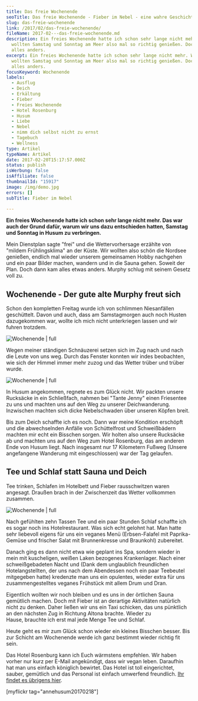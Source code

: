 ```yaml
---
title: Das freie Wochenende
seoTitle: Das freie Wochenende - Fieber im Nebel - eine wahre Geschichte
slug: das-freie-wochenende
link: /2017/02/das-freie-wochenende/
fileName: 2017-02---das-freie-wochenende.md
description: Ein freies Wochenende hatte ich schon sehr lange nicht mehr. Wir
  wollten Samstag und Sonntag am Meer also mal so richtig genießen. Doch es kam
  alles anders.
excerpt: Ein freies Wochenende hatte ich schon sehr lange nicht mehr. Wir
  wollten Samstag und Sonntag am Meer also mal so richtig genießen. Doch es kam
  alles anders.
focusKeyword: Wochenende
labels:
  - Ausflug
  - Deich
  - Erkältung
  - Fieber
  - Freies Wochenende
  - Hotel Rosenburg
  - Husum
  - Liebe
  - Nebel
  - nimm dich selbst nicht zu ernst
  - Tagebuch
  - Wellness
type: Artikel
typeName: Artikel
date: 2017-02-20T15:17:57.000Z
status: publish
isWerbung: false
isAffiliate: false
thumbnailId: "15917"
image: /img/demo.jpg
errors: []
subTitle: Fieber im Nebel
  
---
```


**Ein freies Wochenende hatte ich schon sehr lange nicht mehr. Das war auch der
Grund dafür, warum wir uns dazu entschieden hatten, Samstag und Sonntag in Husum
zu verbringen.**

Mein Dienstplan sagte "frei" und die Wettervorhersage erzählte von "mildem
Frühlingsklima" an der Küste. Wir wollten also schön die Nordsee genießen,
endlich mal wieder unserem gemeinsamen Hobby nachgehen und ein paar Bilder
machen, wandern und in die Sauna gehen. Soweit der Plan. Doch dann kam alles
etwas anders. Murphy schlug mit seinem Gesetz voll zu.

## Wochenende - Der gute alte Murphy freut sich

Schon den kompletten Freitag wurde ich von schlimmen Niesanfällen geschüttelt.
Davon und auch, dass am Samstagmorgen auch noch Husten dazugekommen war, wollte
ich mich nicht unterkriegen lassen und wir fuhren trotzdem.

![Wochenende | full](http://cardamonchai.com/wp-content/uploads/2017/02/Bildschirmfoto-2017-02-20-um-15.10.30.png)

[](https://www.instagram.com/anne_reko/)

Wegen meiner ständigen Schnäuzerei setzen sich im Zug nach und nach die Leute
von uns weg. Durch das Fenster konnten wir indes beobachten, wie sich der Himmel
immer mehr zuzog und das Wetter trüber und trüber wurde.

![Wochenende | full](http://cardamonchai.com/wp-content/uploads/2017/02/Bildschirmfoto-2017-02-20-um-15.08.32.png)

In Husum angekommen, regnete es zum Glück nicht. Wir packten unsere Rucksäcke in
ein Schließfach, nahmen bei "Tante Jenny" einen Friesentee zu uns und machten
uns auf den Weg zu unserer Deichwanderung. Inzwischen machten sich dicke
Nebelschwaden über unseren Köpfen breit.

Bis zum Deich schaffte ich es noch. Dann war meine Kondition erschöpft und die
abwechselnden Anfälle von Schüttelfrost und Schweißbädern machten mir echt ein
Bisschen sorgen. Wir holten also unsere Rucksäcke ab und machten uns auf den Weg
zum Hotel Rosenburg, das am anderen Ende von Husum liegt. Nach insgesamt nur 17
Kilometern Fußweg (Unsere angefangene Wanderung mit eingeschlossen) war der Tag
gelaufen.

## Tee und Schlaf statt Sauna und Deich

Tee trinken, Schlafen im Hotelbett und Fieber rausschwitzen waren angesagt.
Draußen brach in der Zwischenzeit das Wetter vollkommen zusammen.

![Wochenende | full](http://cardamonchai.com/wp-content/uploads/2017/02/Bildschirmfoto-2017-02-20-um-15.08.22.png)

Nach gefühlten zehn Tassen Tee und ein paar Stunden Schlaf schaffte ich es sogar
noch ins Hotelrestaurant. Was sich echt gelohnt hat. Man hatte sehr liebevoll
eigens für uns ein veganes Menü (Erbsen-Falafel mit Paprika-Gemüse und frischer
Salat mit Brunnenkresse und Braunkohl) zubereitet.

Danach ging es dann nicht etwa wie geplant ins Spa, sondern wieder in mein mit
kuscheligen, weißen Laken bezogenes Krankenlager. Nach einer schweißgebadeten
Nacht und (Dank dem unglaublich freundlichen Hotelangstellten, der uns nach dem
Abendessen noch ein paar Teebeutel mitgegeben hatte) kredenzte man uns ein
opulentes, wieder extra für uns zusammengestelltes veganes Frühstück mit allem
Drum und Dran.

Eigentlich wollten wir noch bleiben und es uns in der örtlichen Sauna gemütlich
machen. Doch mit Fieber ist an derartige Aktivitäten natürlich nicht zu denken.
Daher ließen wir uns ein Taxi schicken, das uns pünktlich an den nächsten Zug in
Richtung Altona brachte. Wieder zu Hause, brauchte ich erst mal jede Menge Tee
und Schlaf.

Heute geht es mir zum Glück schon wieder ein kleines Bisschen besser. Bis zur
Schicht am Wochenende werde ich ganz bestimmt wieder richtig fit sein.

Das Hotel Rosenburg kann ich Euch wärmstens empfehlen. Wir haben vorher nur kurz
per E-Mail angekündigt, dass wir vegan leben. Daraufhin hat man uns einfach
königlich bewirtet. Das Hotel ist toll eingerichtet, sauber, gemütlich und das
Personal ist einfach umwerfend freundlich.
[Ihr findet es übrigens hier](http://www.hotel-rosenburg.de/).

[myflickr tag="annehusum20170218"]

  